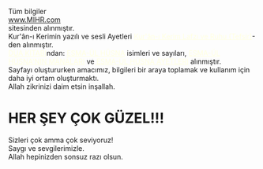 

Tüm bilgiler<br/><a href='https://www.mihr.com' target="_blank">
www.MIHR.com</a><br/>
sitesinden alınmıştır.<br/>
Kur'ân-ı Kerimin yazılı ve sesli Ayetleri <a href='https://www.mihr.com/Kuran/Tefsir' target="_blank" style="color:LightYellow">
Kur'ân-ı Kerim Lafzı ve Ruhu (Tefsir)</a>-den alınmıştır. <br/>
<a href='https://www.mihr.com/kitaplar/457/dua-kitab?chapter=1707' target="_blank" style="color:LightYellow">
DUA KITABI</a>ndan: <a href='https://www.mihr.com/kitaplar/457/dua-kitab?chapter=1740' target="_blank" style="color:LightYellow">
ESMA-ÜL HÜSNA</a>  isimleri ve sayıları, <a href='https://www.mihr.com/kitaplar/457/dua-kitab?chapter=1742' target="_blank" style="color:LightYellow">
ESMA-ÜL HÜSNA'NIN MÂNÂLARI</a> ve<a href='https://www.mihr.com/kitaplar/457/dua-kitab?chapter=1743' target="_blank" style="color:LightYellow">
ESMA-ÜL HÜSNA ÂYETLERİ</a>  alınmıştır.<br/>
Sayfayı oluştururken amacımız, bilgileri bir araya toplamak ve kullanım için daha iyi ortam oluşturmaktı.<br/>
Allah zikrinizi daim etsin inşallah.<br/>
# HER ŞEY ÇOK GÜZEL!!!
Sizleri çok amma çok seviyoruz!<br/>
Saygı ve sevgilerimizle.<br/>
Allah hepinizden sonsuz razı olsun.</p><br/>

